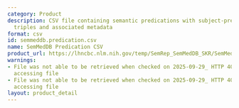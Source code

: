 ```yaml
---
category: Product
description: CSV file containing semantic predications with subject-predicate-object
  triples and associated metadata
format: csv
id: semmeddb.predication.csv
name: SemMedDB Predication CSV
product_url: https://lhncbc.nlm.nih.gov/temp/SemRep_SemMedDB_SKR/SemMedDB_tables/PREDICATION.csv
warnings:
- File was not able to be retrieved when checked on 2025-09-29_ HTTP 403 error when
  accessing file
- File was not able to be retrieved when checked on 2025-09-29_ HTTP 403 error when
  accessing file
layout: product_detail
---
```

